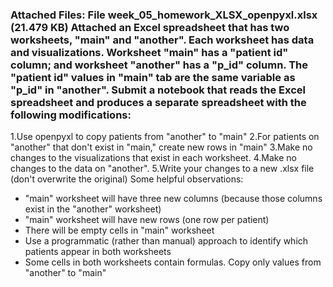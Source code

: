 ### Attached Files: File week_05_homework_XLSX_openpyxl.xlsx (21.479 KB) Attached an Excel spreadsheet that has two worksheets, "main" and "another". Each worksheet has data and visualizations. Worksheet "main" has a "patient id" column; and worksheet "another" has a "p_id" column. The "patient id" values in "main" tab are the same variable as "p_id" in "another". Submit a notebook that reads the Excel spreadsheet and produces a separate spreadsheet with the following modifications:

1.Use openpyxl to copy patients from "another" to "main"
2.For patients on "another" that don't exist in "main," create new rows in "main"
3.Make no changes to the visualizations that exist in each worksheet.
4.Make no changes to the data on "another".
5.Write your changes to a new .xlsx file (don't overwrite the original) Some helpful observations:
  - "main" worksheet will have three new columns (because those columns exist in the "another" worksheet)
  - "main" worksheet will have new rows (one row per patient)
  - There will be empty cells in "main" worksheet
  - Use a programmatic (rather than manual) approach to identify which patients appear in both worksheets
  - Some cells in both worksheets contain formulas. Copy only values from "another" to "main"
